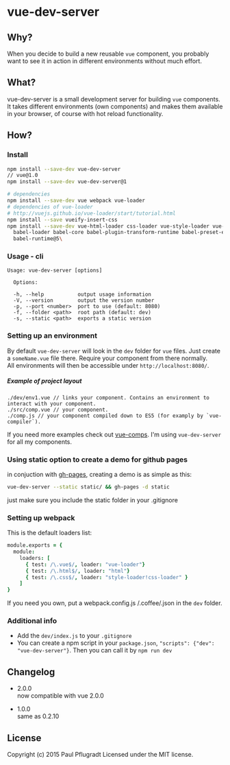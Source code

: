 # vue-dev-server

## Why?

When you decide to build a new reusable `vue` component, you probably want to see it in action in different environments without much effort.

## What?

vue-dev-server is a small development server for building `vue` components. It takes different environments (own components) and makes them available in your browser, of course with hot reload functionality.

## How?

### Install

```sh
npm install --save-dev vue-dev-server
// vue@1.0
npm install --save-dev vue-dev-server@1

# dependencies
npm install --save-dev vue webpack vue-loader
# dependencies of vue-loader
# http://vuejs.github.io/vue-loader/start/tutorial.html
npm install --save vueify-insert-css
npm install --save-dev vue-html-loader css-loader vue-style-loader vue-hot-reload-api\
  babel-loader babel-core babel-plugin-transform-runtime babel-preset-es2015\
  babel-runtime@5\
```

### Usage - cli

```
Usage: vue-dev-server [options]

  Options:

  -h, --help           output usage information
  -V, --version        output the version number
  -p, --port <number>  port to use (default: 8080)
  -f, --folder <path>  root path (default: dev)
  -s, --static <path>  exports a static version
```

### Setting up an environment

By default `vue-dev-server` will look in the `dev` folder for `vue` files.
Just create a `someName.vue` file there. Require your component from there normally.  
All environments will then be accessible under `http://localhost:8080/`.

##### Example of project layout
```
./dev/env1.vue // links your component. Contains an environment to interact with your component.
./src/comp.vue // your component.
./comp.js // your component compiled down to ES5 (for examply by `vue-compiler`).
```
If you need more examples check out [vue-comps](https://github.com/vue-comps). I'm using `vue-dev-server` for all my components.

### Using static option to create a demo for github pages

in conjuction with [gh-pages](https://github.com/tschaub/gh-pages), creating a demo is as simple as this:
```sh
vue-dev-server --static static/ && gh-pages -d static
```
just make sure you include the static folder in your .gitignore

### Setting up webpack

This is the default loaders list:
```coffee
module.exports = {
  module:
    loaders: [
      { test: /\.vue$/, loader: "vue-loader"}
      { test: /\.html$/, loader: "html"}
      { test: /\.css$/, loader: "style-loader!css-loader" }
    ]
}
```
If you need you own, put a webpack.config.js /.coffee/.json in the `dev` folder.

### Additional info

 - Add the `dev/index.js` to your `.gitignore`  
 - You can create a npm script in your `package.json`, `"scripts": {"dev": "vue-dev-server"}`. Then you can call it by `npm run dev`

## Changelog
- 2.0.0  
now compatible with vue 2.0.0  

- 1.0.0  
same as 0.2.10  

## License
Copyright (c) 2015 Paul Pflugradt
Licensed under the MIT license.
